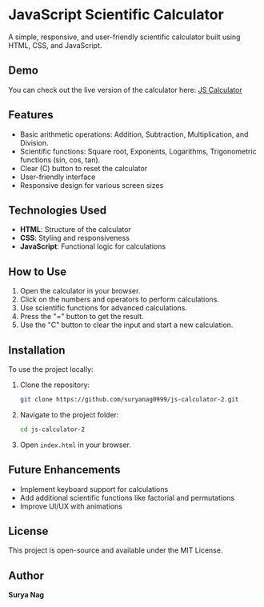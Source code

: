 # JavaScript Scientific Calculator

A simple, responsive, and user-friendly scientific calculator built using HTML, CSS, and JavaScript.

## Demo

You can check out the live version of the calculator here: [JS Calculator](https://suryanag0999.github.io/js-calculator-2/)

## Features
- Basic arithmetic operations: Addition, Subtraction, Multiplication, and Division.
- Scientific functions: Square root, Exponents, Logarithms, Trigonometric functions (sin, cos, tan).
- Clear (C) button to reset the calculator
- User-friendly interface
- Responsive design for various screen sizes

## Technologies Used
- **HTML**: Structure of the calculator
- **CSS**: Styling and responsiveness
- **JavaScript**: Functional logic for calculations

## How to Use
1. Open the calculator in your browser.
2. Click on the numbers and operators to perform calculations.
3. Use scientific functions for advanced calculations.
4. Press the "=" button to get the result.
5. Use the "C" button to clear the input and start a new calculation.

## Installation
To use the project locally:
1. Clone the repository:
   ```sh
   git clone https://github.com/suryanag0999/js-calculator-2.git
   ```
2. Navigate to the project folder:
   ```sh
   cd js-calculator-2
   ```
3. Open `index.html` in your browser.

## Future Enhancements
- Implement keyboard support for calculations
- Add additional scientific functions like factorial and permutations
- Improve UI/UX with animations

## License
This project is open-source and available under the MIT License.

## Author
**Surya Nag**
